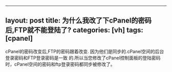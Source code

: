 
---
layout: post
title: 为什么我改了下cPanel的密码后,FTP就不能登陆了?
categories: [vh]
tags: [cpanel]
---

cPanel的密码改变后,FTP的密码跟着改变. 因为他们是同步的.cPanel空间的后台登录密码和FTP登录密码是一致
的.所以当您修改了cPanel控制面板的登陆密码时，cPanel空间的密码和ftp登录密码都同步被修改了。